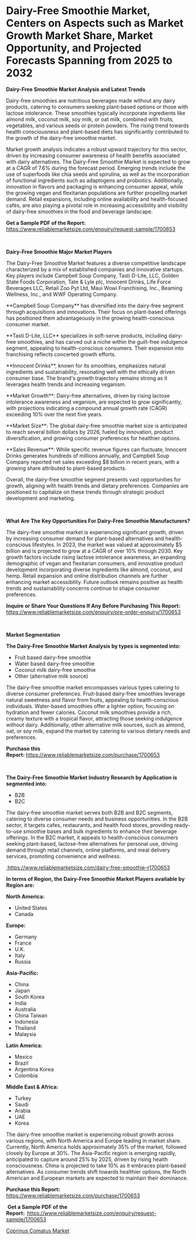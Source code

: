 <p><h1>Dairy-Free Smoothie Market, Centers on Aspects such as Market Growth Market Share, Market Opportunity, and Projected Forecasts Spanning from 2025 to 2032</h1></p><p><strong>Dairy-Free Smoothie Market Analysis and Latest Trends</strong></p>
<p><p>Dairy-free smoothies are nutritious beverages made without any dairy products, catering to consumers seeking plant-based options or those with lactose intolerance. These smoothies typically incorporate ingredients like almond milk, coconut milk, soy milk, or oat milk, combined with fruits, vegetables, and various seeds or protein powders. The rising trend towards health consciousness and plant-based diets has significantly contributed to the growth of the dairy-free smoothie market.</p><p>Market growth analysis indicates a robust upward trajectory for this sector, driven by increasing consumer awareness of health benefits associated with dairy alternatives. The Dairy-Free Smoothie Market is expected to grow at a CAGR of 7.6% during the forecast period. Emerging trends include the use of superfoods like chia seeds and spirulina, as well as the incorporation of functional ingredients such as adaptogens and probiotics. Additionally, innovation in flavors and packaging is enhancing consumer appeal, while the growing vegan and flexitarian populations are further propelling market demand. Retail expansions, including online availability and health-focused cafés, are also playing a pivotal role in increasing accessibility and visibility of dairy-free smoothies in the food and beverage landscape.</p></p>
<p><strong>Get a Sample PDF of the Report:&nbsp;</strong> <a href="https://www.reliablemarketsize.com/enquiry/request-sample/1700653?utm_campaign=1991&utm_medium=2&utm_source=Github&utm_content=ia&utm_term=09012025&utm_id=dairy-free-smoothie">https://www.reliablemarketsize.com/enquiry/request-sample/1700653</a></p>
<p>&nbsp;</p>
<p><strong>Dairy-Free Smoothie Major Market Players</strong></p>
<p><p>The Dairy-Free Smoothie Market features a diverse competitive landscape characterized by a mix of established companies and innovative startups. Key players include Campbell Soup Company, Tasti D-Lite, LLC, Golden State Foods Corporation, Tate & Lyle plc, Innocent Drinks, Life Force Beverages LLC, Retail Zoo Pyt Ltd, Maui Wowi Franchising, Inc., Beaming Wellness, Inc., and WWF Operating Company.</p><p>**Campbell Soup Company** has diversified into the dairy-free segment through acquisitions and innovations. Their focus on plant-based offerings has positioned them advantageously in the growing health-conscious consumer market. </p><p>**Tasti D-Lite, LLC** specializes in soft-serve products, including dairy-free smoothies, and has carved out a niche within the guilt-free indulgence segment, appealing to health-conscious consumers. Their expansion into franchising reflects concerted growth efforts.</p><p>**Innocent Drinks**, known for its smoothies, emphasizes natural ingredients and sustainability, resonating well with the ethically driven consumer base. The brand's growth trajectory remains strong as it leverages health trends and increasing veganism.</p><p>**Market Growth**: Dairy-free alternatives, driven by rising lactose intolerance awareness and veganism, are expected to grow significantly, with projections indicating a compound annual growth rate (CAGR) exceeding 10% over the next five years.</p><p>**Market Size**: The global dairy-free smoothie market size is anticipated to reach several billion dollars by 2026, fueled by innovation, product diversification, and growing consumer preferences for healthier options.</p><p>**Sales Revenue**: While specific revenue figures can fluctuate, Innocent Drinks generates hundreds of millions annually, and Campbell Soup Company reported net sales exceeding $8 billion in recent years, with a growing share attributed to plant-based products.</p><p>Overall, the dairy-free smoothie segment presents vast opportunities for growth, aligning with health trends and dietary preferences. Companies are positioned to capitalize on these trends through strategic product development and marketing.</p></p>
<p>&nbsp;</p>
<p><strong>What Are The Key Opportunities For Dairy-Free Smoothie Manufacturers?</strong></p>
<p><p>The dairy-free smoothie market is experiencing significant growth, driven by increasing consumer demand for plant-based alternatives and health-conscious lifestyles. In 2023, the market was valued at approximately $5 billion and is projected to grow at a CAGR of over 10% through 2030. Key growth factors include rising lactose intolerance awareness, an expanding demographic of vegan and flexitarian consumers, and innovative product development incorporating diverse ingredients like almond, coconut, and hemp. Retail expansion and online distribution channels are further enhancing market accessibility. Future outlook remains positive as health trends and sustainability concerns continue to shape consumer preferences.</p></p>
<p><strong>Inquire or Share Your Questions If Any Before Purchasing This Report:</strong> <a href="https://www.reliablemarketsize.com/enquiry/pre-order-enquiry/1700653?utm_campaign=1991&utm_medium=2&utm_source=Github&utm_content=ia&utm_term=09012025&utm_id=dairy-free-smoothie">https://www.reliablemarketsize.com/enquiry/pre-order-enquiry/1700653</a></p>
<p>&nbsp;</p>
<p><strong>Market Segmentation</strong></p>
<p><strong>The Dairy-Free Smoothie Market Analysis by types is segmented into:</strong></p>
<p><ul><li>Fruit based dairy-free smoothie</li><li>Water based dairy-free smoothie</li><li>Coconut milk dairy-free smoothie</li><li>Other (alternative milk source)</li></ul></p>
<p><p>The dairy-free smoothie market encompasses various types catering to diverse consumer preferences. Fruit-based dairy-free smoothies leverage natural sweetness and flavor from fruits, appealing to health-conscious individuals. Water-based smoothies offer a lighter option, focusing on hydration and fewer calories. Coconut milk smoothies provide a rich, creamy texture with a tropical flavor, attracting those seeking indulgence without dairy. Additionally, other alternative milk sources, such as almond, oat, or soy milk, expand the market by catering to various dietary needs and preferences.</p></p>
<p><strong>Purchase this Report:&nbsp;</strong><a href="https://www.reliablemarketsize.com/purchase/1700653?utm_campaign=1991&utm_medium=2&utm_source=Github&utm_content=ia&utm_term=09012025&utm_id=dairy-free-smoothie">https://www.reliablemarketsize.com/purchase/1700653</a></p>
<p>&nbsp;</p>
<p><strong>The Dairy-Free Smoothie Market Industry Research by Application is segmented into:</strong></p>
<p><ul><li>B2B</li><li>B2C</li></ul></p>
<p><p>The dairy-free smoothie market serves both B2B and B2C segments, catering to diverse consumer needs and business opportunities. In the B2B sector, it targets cafes, restaurants, and health food stores, providing ready-to-use smoothie bases and bulk ingredients to enhance their beverage offerings. In the B2C market, it appeals to health-conscious consumers seeking plant-based, lactose-free alternatives for personal use, driving demand through retail channels, online platforms, and meal delivery services, promoting convenience and wellness. </p></p>
<p><a href="https://www.reliablemarketsize.com/dairy-free-smoothie-r1700653?utm_campaign=1991&utm_medium=2&utm_source=Github&utm_content=ia&utm_term=09012025&utm_id=dairy-free-smoothie">&nbsp;https://www.reliablemarketsize.com/dairy-free-smoothie-r1700653</a></p>
<p><strong>In terms of Region, the Dairy-Free Smoothie Market Players available by Region are:</strong></p>
<p>
    <p> <strong> North America: </strong>
        <ul>
            <li>United States</li>
            <li>Canada</li>
        </ul>
        </p> 
    <p> <strong> Europe: </strong>
        <ul>
            <li>Germany</li>
            <li>France</li>
            <li>U.K.</li>
            <li>Italy</li>
            <li>Russia</li>
        </ul>
        </p> 
    <p> <strong> Asia-Pacific: </strong>
        <ul>
            <li>China</li>
            <li>Japan</li>
            <li>South Korea</li>
            <li>India</li>
            <li>Australia</li>
            <li>China Taiwan</li>
            <li>Indonesia</li>
            <li>Thailand</li>
            <li>Malaysia</li>
        </ul>
        </p> 
    <p> <strong> Latin America: </strong>
        <ul>
            <li>Mexico</li>
            <li>Brazil</li>
            <li>Argentina Korea</li>
            <li>Colombia</li>
        </ul>
        </p> 
    <p> <strong> Middle East & Africa: </strong>
        <ul>
            <li>Turkey</li>
            <li>Saudi</li>
            <li>Arabia</li>
            <li>UAE</li>
            <li>Korea</li>
        </ul>
    </p>
    </p>
<p><p>The dairy-free smoothie market is experiencing robust growth across various regions, with North America and Europe leading in market share. Currently, North America holds approximately 35% of the market, followed closely by Europe at 30%. The Asia-Pacific region is emerging rapidly, anticipated to capture around 25% by 2025, driven by rising health consciousness. China is projected to take 10% as it embraces plant-based alternatives. As consumer trends shift towards healthier options, the North American and European markets are expected to maintain their dominance.</p></p>
<p><strong>Purchase this Report: </strong><a href="https://www.reliablemarketsize.com/purchase/1700653?utm_campaign=1991&utm_medium=2&utm_source=Github&utm_content=ia&utm_term=09012025&utm_id=dairy-free-smoothie">https://www.reliablemarketsize.com/purchase/1700653</a></p>
<p>&nbsp;<strong>Get a Sample PDF of the Report:&nbsp;&nbsp;</strong><a href="https://www.reliablemarketsize.com/enquiry/request-sample/1700653?utm_campaign=1991&utm_medium=2&utm_source=Github&utm_content=ia&utm_term=09012025&utm_id=dairy-free-smoothie">https://www.reliablemarketsize.com/enquiry/request-sample/1700653</a></p>
<p><strong></strong></p>
<p><p><a href="https://github.com/YashRP12/Market-Research-Report-List-6/blob/main/coprinus-comatus-market.md?utm_campaign=1991&utm_medium=2&utm_source=Github&utm_content=ia&utm_term=09012025&utm_id=dairy-free-smoothie">Coprinus Comatus Market</a></p></p>